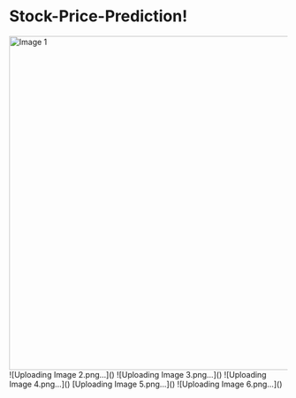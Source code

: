 
# Stock-Price-Prediction!

<img width="604" alt="Image 1" src="https://github.com/Shashank-K-V/Stock-Price-Prediction/assets/61016233/b01a5198-b4d0-4735-ba60-7544748a4fc8">
![Uploading Image 2.png…]()
![Uploading Image 3.png…]()
![Uploading Image 4.png…]()
[Uploading Image 5.png…]()
![Uploading Image 6.png…]()
